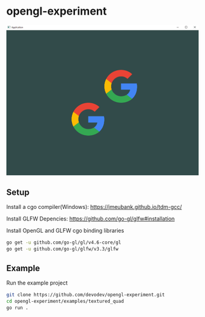 # opengl-experiment

![Current Project State](docs/images/currentProjectState2.gif?raw=true "Current Project State")

## Setup

Install a cgo compiler(Windows): <https://jmeubank.github.io/tdm-gcc/>

Install GLFW Depencies: <https://github.com/go-gl/glfw#installation>

Install OpenGL and GLFW cgo binding libraries

```bash
go get -u github.com/go-gl/gl/v4.6-core/gl
go get -u github.com/go-gl/glfw/v3.3/glfw
```

## Example

Run the example project

```bash
git clone https://github.com/devodev/opengl-experiment.git
cd opengl-experiment/examples/textured_quad
go run .
```
